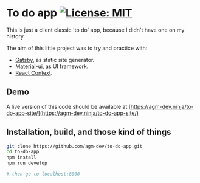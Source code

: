 # To do app [![License: MIT](https://img.shields.io/badge/License-MIT-blue.svg)](https://opensource.org/licenses/MIT)

This is just a client classic 'to do' app, because I didn't have one on my history.

The aim of this little project was to try and practice with:

- [Gatsby](https://www.gatsbyjs.org/), as static site generator.
- [Material-ui](https://material-ui.com), as UI framework.
- [React Context](https://en.reactjs.org/docs/context.html).

## Demo

A live version of this code should be available at [https://agm-dev.ninja/to-do-app-site/](https://agm-dev.ninja/to-do-app-site/)

## Installation, build, and those kind of things

```bash
git clone https://github.com/agm-dev/to-do-app.git
cd to-do-app
npm install
npm run develop

# then go to localhost:8000
```
